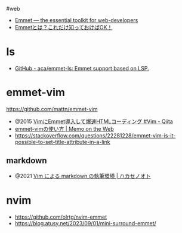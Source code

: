 #web

- [Emmet — the essential toolkit for web-developers](https://emmet.io/)
- [Emmetとは？これだけ知っておけばOK！](https://zenn.dev/miz_dev/articles/6cac5f2e32398d)

# ls
- [GitHub - aca/emmet-ls: Emmet support based on LSP.](https://github.com/aca/emmet-ls)

# emmet-vim

https://github.com/mattn/emmet-vim

- @2015 [VimにEmmet導入して爆速HTMLコーディング #Vim - Qiita](https://qiita.com/muran001/items/9ce24525b3285678acc3)
- [emmet-vimの使い方 | Memo on the Web](https://motw.mods.jp/Vim/emmet-vim.html)
- https://stackoverflow.com/questions/22281228/emmet-vim-is-it-possible-to-set-title-attribute-in-a-link

## markdown

- @2021 [Vim による markdown の執筆環境 | ハカセノオト](https://hakasenote.hnishi.com/2021/20210101-vim-markdown/)

# nvim

- https://github.com/olrtg/nvim-emmet
- https://blog.atusy.net/2023/09/01/mini-surround-emmet/
